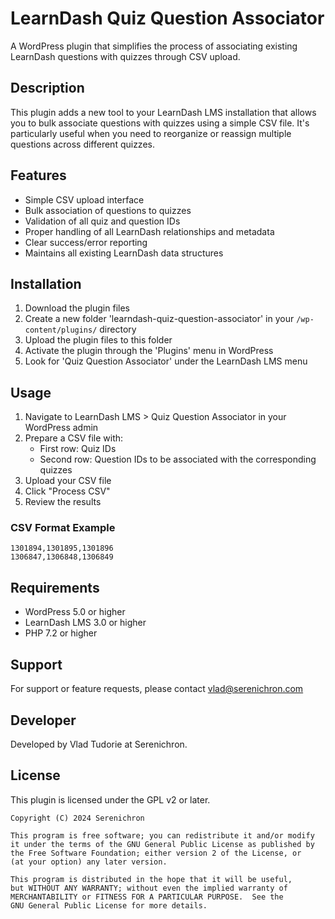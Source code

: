 # LearnDash Quiz Question Associator

A WordPress plugin that simplifies the process of associating existing LearnDash questions with quizzes through CSV upload.

## Description

This plugin adds a new tool to your LearnDash LMS installation that allows you to bulk associate questions with quizzes using a simple CSV file. It's particularly useful when you need to reorganize or reassign multiple questions across different quizzes.

## Features

- Simple CSV upload interface
- Bulk association of questions to quizzes
- Validation of all quiz and question IDs
- Proper handling of all LearnDash relationships and metadata
- Clear success/error reporting
- Maintains all existing LearnDash data structures

## Installation

1. Download the plugin files
2. Create a new folder 'learndash-quiz-question-associator' in your `/wp-content/plugins/` directory
3. Upload the plugin files to this folder
4. Activate the plugin through the 'Plugins' menu in WordPress
5. Look for 'Quiz Question Associator' under the LearnDash LMS menu

## Usage

1. Navigate to LearnDash LMS > Quiz Question Associator in your WordPress admin
2. Prepare a CSV file with:
   - First row: Quiz IDs
   - Second row: Question IDs to be associated with the corresponding quizzes
3. Upload your CSV file
4. Click "Process CSV"
5. Review the results

### CSV Format Example
```
1301894,1301895,1301896
1306847,1306848,1306849
```

## Requirements

- WordPress 5.0 or higher
- LearnDash LMS 3.0 or higher
- PHP 7.2 or higher

## Support

For support or feature requests, please contact [vlad@serenichron.com](mailto:vlad@serenichron.com)

## Developer

Developed by Vlad Tudorie at Serenichron.

## License

This plugin is licensed under the GPL v2 or later.

```
Copyright (C) 2024 Serenichron

This program is free software; you can redistribute it and/or modify
it under the terms of the GNU General Public License as published by
the Free Software Foundation; either version 2 of the License, or
(at your option) any later version.

This program is distributed in the hope that it will be useful,
but WITHOUT ANY WARRANTY; without even the implied warranty of
MERCHANTABILITY or FITNESS FOR A PARTICULAR PURPOSE.  See the
GNU General Public License for more details.
```
